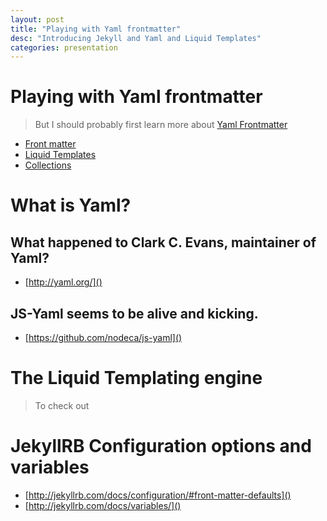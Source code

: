 ```yaml
---
layout: post
title: "Playing with Yaml frontmatter"
desc: "Introducing Jekyll and Yaml and Liquid Templates"
categories: presentation
---
```


# Playing with Yaml frontmatter

> But I should probably first learn more about [Yaml Frontmatter](http://jekyllrb.com/docs/frontmatter/)

- [Front matter](http://jekyllrb.com/docs/frontmatter/)
- [Liquid Templates](https://wiki.github.com/shopify/liquid/liquid-for-designers)
- [Collections](http://jekyllrb.com/docs/collections/)

# What is Yaml?



## What happened to Clark C. Evans, maintainer of Yaml?

- [http://yaml.org/]()

## JS-Yaml seems to be alive and kicking.

- [https://github.com/nodeca/js-yaml]()

# The Liquid Templating engine

> To check out

# JekyllRB Configuration options and variables

- [http://jekyllrb.com/docs/configuration/#front-matter-defaults]()
- [http://jekyllrb.com/docs/variables/]()